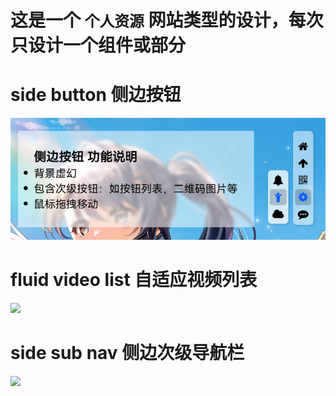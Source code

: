 # 这是一个 `个人资源` 网站类型的设计，每次只设计一个组件或部分

# side button 侧边按钮
![](img/side-btn.png)

# fluid video list 自适应视频列表
![](img/fluid-video-list.png)

# side sub nav 侧边次级导航栏
![](img/side-sub-nav.png)